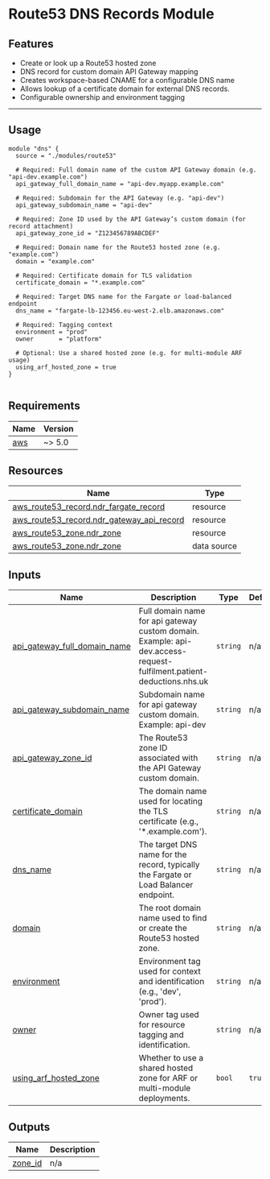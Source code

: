 # Route53 DNS Records Module

## Features

- Create or look up a Route53 hosted zone
- DNS record for custom domain API Gateway mapping
- Creates workspace-based CNAME for a configurable DNS name
- Allows lookup of a certificate domain for external DNS records.
- Configurable ownership and environment tagging

---

## Usage

```hcl
module "dns" {
  source = "./modules/route53"

  # Required: Full domain name of the custom API Gateway domain (e.g. "api-dev.example.com")
  api_gateway_full_domain_name = "api-dev.myapp.example.com"

  # Required: Subdomain for the API Gateway (e.g. "api-dev")
  api_gateway_subdomain_name = "api-dev"

  # Required: Zone ID used by the API Gateway’s custom domain (for record attachment)
  api_gateway_zone_id = "Z123456789ABCDEF"

  # Required: Domain name for the Route53 hosted zone (e.g. "example.com")
  domain = "example.com"

  # Required: Certificate domain for TLS validation
  certificate_domain = "*.example.com"

  # Required: Target DNS name for the Fargate or load-balanced endpoint
  dns_name = "fargate-lb-123456.eu-west-2.elb.amazonaws.com"

  # Required: Tagging context
  environment = "prod"
  owner       = "platform"

  # Optional: Use a shared hosted zone (e.g. for multi-module ARF usage)
  using_arf_hosted_zone = true
}


```

<!-- BEGIN_TF_DOCS -->
## Requirements

| Name | Version |
|------|---------|
| <a name="requirement_aws"></a> [aws](#requirement\_aws) | ~> 5.0 |
## Resources

| Name | Type |
|------|------|
| [aws_route53_record.ndr_fargate_record](https://registry.terraform.io/providers/hashicorp/aws/latest/docs/resources/route53_record) | resource |
| [aws_route53_record.ndr_gateway_api_record](https://registry.terraform.io/providers/hashicorp/aws/latest/docs/resources/route53_record) | resource |
| [aws_route53_zone.ndr_zone](https://registry.terraform.io/providers/hashicorp/aws/latest/docs/resources/route53_zone) | resource |
| [aws_route53_zone.ndr_zone](https://registry.terraform.io/providers/hashicorp/aws/latest/docs/data-sources/route53_zone) | data source |
## Inputs

| Name | Description | Type | Default | Required |
|------|-------------|------|---------|:--------:|
| <a name="input_api_gateway_full_domain_name"></a> [api\_gateway\_full\_domain\_name](#input\_api\_gateway\_full\_domain\_name) | Full domain name for api gateway custom domain. Example: api-dev.access-request-fulfilment.patient-deductions.nhs.uk | `string` | n/a | yes |
| <a name="input_api_gateway_subdomain_name"></a> [api\_gateway\_subdomain\_name](#input\_api\_gateway\_subdomain\_name) | Subdomain name for api gateway custom domain. Example: api-dev | `string` | n/a | yes |
| <a name="input_api_gateway_zone_id"></a> [api\_gateway\_zone\_id](#input\_api\_gateway\_zone\_id) | The Route53 zone ID associated with the API Gateway custom domain. | `string` | n/a | yes |
| <a name="input_certificate_domain"></a> [certificate\_domain](#input\_certificate\_domain) | The domain name used for locating the TLS certificate (e.g., '*.example.com'). | `string` | n/a | yes |
| <a name="input_dns_name"></a> [dns\_name](#input\_dns\_name) | The target DNS name for the record, typically the Fargate or Load Balancer endpoint. | `string` | n/a | yes |
| <a name="input_domain"></a> [domain](#input\_domain) | The root domain name used to find or create the Route53 hosted zone. | `string` | n/a | yes |
| <a name="input_environment"></a> [environment](#input\_environment) | Environment tag used for context and identification (e.g., 'dev', 'prod'). | `string` | n/a | yes |
| <a name="input_owner"></a> [owner](#input\_owner) | Owner tag used for resource tagging and identification. | `string` | n/a | yes |
| <a name="input_using_arf_hosted_zone"></a> [using\_arf\_hosted\_zone](#input\_using\_arf\_hosted\_zone) | Whether to use a shared hosted zone for ARF or multi-module deployments. | `bool` | `true` | no |
## Outputs

| Name | Description |
|------|-------------|
| <a name="output_zone_id"></a> [zone\_id](#output\_zone\_id) | n/a |
<!-- END_TF_DOCS -->
